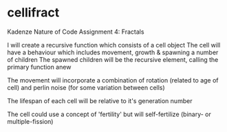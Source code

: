 # cellifract
Kadenze Nature of Code Assignment 4: Fractals

I will create a recursive function which consists of a cell object
The cell will have a behaviour which includes movement, growth & spawning a number of children
The spawned children will be the recursive element, calling the primary function anew

The movement will incorporate a combination of rotation (related to age of cell) and perlin noise (for some variation between cells)

The lifespan of each cell will be relative to it's generation number

The cell could use a concept of 'fertility' but will self-fertilize (binary- or multiple-fission)
